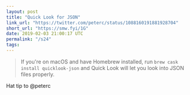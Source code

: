 ```yaml
---
layout: post
title: "Quick Look for JSON"
link_url: "https://twitter.com/peterc/status/1088160191881928704"
short_url: "https://smw.fyi/1G"
date: 2019-02-03 21:00:17 UTC
permalink: "/s24"
tags:
---
```





> If you're on macOS and have Homebrew installed, run `brew cask install quicklook-json` and Quick Look will let you look into JSON files properly. 

Hat tip to @peterc